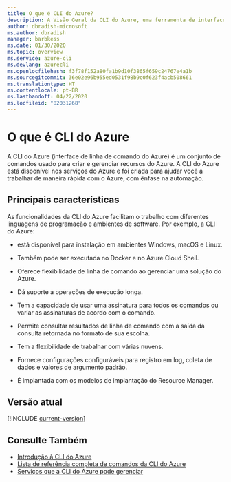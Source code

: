 ```yaml
---
title: O que é CLI do Azure?
description: A Visão Geral da CLI do Azure, uma ferramenta de interface de linha de comando projetada para criar e gerenciar recursos do Azure, agora está disponível em ambientes Windows, macOS e Linux.
author: dbradish-microsoft
ms.author: dbradish
manager: barbkess
ms.date: 01/30/2020
ms.topic: overview
ms.service: azure-cli
ms.devlang: azurecli
ms.openlocfilehash: f3f78f152a80fa1b9d10f3865f659c24767e4a1b
ms.sourcegitcommit: 36e02e96b955ed0531f98b9c0f623f4acb508661
ms.translationtype: HT
ms.contentlocale: pt-BR
ms.lasthandoff: 04/22/2020
ms.locfileid: "82031268"
---
```

# <a name="what-is-azure-cli"></a>O que é CLI do Azure

A CLI do Azure (interface de linha de comando do Azure) é um conjunto de comandos usado para criar e gerenciar recursos do Azure.  A CLI do Azure está disponível nos serviços do Azure e foi criada para ajudar você a trabalhar de maneira rápida com o Azure, com ênfase na automação.

## <a name="key-characteristics"></a>Principais características

As funcionalidades da CLI do Azure facilitam o trabalho com diferentes linguagens de programação e ambientes de software.  Por exemplo, a CLI do Azure:

- está disponível para instalação em ambientes Windows, macOS e Linux.

- Também pode ser executada no Docker e no Azure Cloud Shell.
- Oferece flexibilidade de linha de comando ao gerenciar uma solução do Azure.
- Dá suporte a operações de execução longa.
- Tem a capacidade de usar uma assinatura para todos os comandos ou variar as assinaturas de acordo com o comando.
- Permite consultar resultados de linha de comando com a saída da consulta retornada no formato de sua escolha.
- Tem a flexibilidade de trabalhar com várias nuvens.
- Fornece configurações configuráveis para registro em log, coleta de dados e valores de argumento padrão.
- É implantada com os modelos de implantação do Resource Manager.

## <a name="current-version"></a>Versão atual

[!INCLUDE [current-version](includes/current-version.md)]

## <a name="see-also"></a>Consulte Também

- [Introdução à CLI do Azure](get-started-with-azure-cli.md)
- [Lista de referência completa de comandos da CLI do Azure](/cli/azure/reference-index)
- [Serviços que a CLI do Azure pode gerenciar](azure-services-the-azure-cli-can-manage.md)
